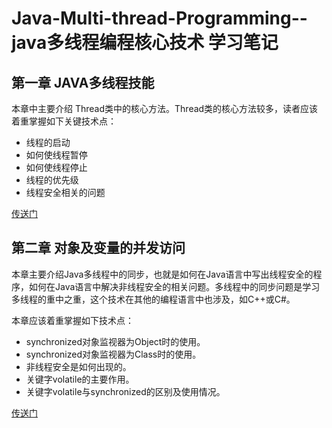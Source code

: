 # Java-Multi-thread-Programming--java多线程编程核心技术 学习笔记

## 第一章 JAVA多线程技能

本章中主要介绍
Thread类中的核心方法。Thread类的核心方法较多，读者应该着重掌握如下关键技术点：

- 线程的启动
- 如何使线程暂停
- 如何使线程停止
- 线程的优先级
- 线程安全相关的问题

[传送门](https://github.com/qq1398371419/Java-Multi-thread-Programming/tree/master/src/main/java/chapter1)

## 第二章 对象及变量的并发访问

本章主要介绍Java多线程中的同步，也就是如何在Java语言中写出线程安全的程序，如何在Java语言中解决非线程安全的相关问题。多线程中的同步问题是学习多线程的重中之重，这个技术在其他的编程语言中也涉及，如C++或C#。

本章应该着重掌握如下技术点：

- synchronized对象监视器为Object时的使用。
- synchronized对象监视器为Class时的使用。
- 非线程安全是如何出现的。
- 关键字volatile的主要作用。
- 关键字volatile与synchronized的区别及使用情况。

[传送门](https://github.com/qq1398371419/Java-Multi-thread-Programming/tree/master/src/main/java/chapter2)

